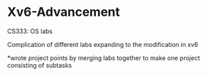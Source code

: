 # Xv6-Advancement

CS333: OS labs

Complication of different labs expanding to the modification in xv6

*wrote project points by merging labs together to make one project consisting of subtasks
